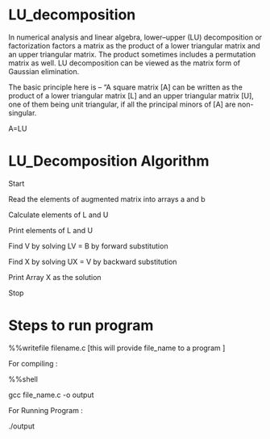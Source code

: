 # LU_decomposition
In numerical analysis and linear algebra, lower–upper (LU) decomposition or factorization factors a matrix as the product of a lower triangular matrix and an upper triangular matrix. The product sometimes includes a permutation matrix as well. LU decomposition can be viewed as the matrix form of Gaussian elimination.


The basic principle here is – “A square matrix [A] can be written as the product of a lower triangular matrix [L] and an upper triangular matrix [U], one of them being unit triangular, if all the principal minors of [A] are non-singular.

A=LU

# LU_Decomposition Algorithm

Start

Read the elements of augmented matrix into arrays a and b

Calculate elements of L and U

Print elements of L and U

Find V by solving LV = B by forward substitution

Find X by solving UX = V by backward substitution

Print Array X as the solution

Stop

# Steps to run program

%%writefile filename.c
[this will provide file_name to a program ]

For compiling :

%%shell

gcc file_name.c -o output

For Running Program :

./output
